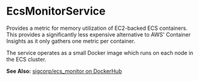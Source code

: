# EcsMonitorService

Provides a metric for memory utilization of EC2-backed ECS containers. This
provides a significantly less expensive alternative to AWS' Container Insights
as it only gathers one metric per container.

The service operates as a small Docker image which runs on each node in the ECS
cluster.

**See Also:** [sigcorp/ecs_monitor on DockerHub](https://hub.docker.com/r/sigcorp/ecs_monitor)
